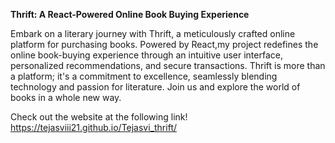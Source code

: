 **Thrift: A React-Powered Online Book Buying Experience**

Embark on a literary journey with Thrift, a meticulously crafted online platform for purchasing books. Powered by React,my project redefines the online book-buying experience through an intuitive user interface, personalized recommendations, and secure transactions. Thrift is more than a platform; it's a commitment to excellence, seamlessly blending technology and passion for literature. Join us and explore the world of books in a whole new way.

Check out the website at the following link! https://tejasviii21.github.io/Tejasvi_thrift/


